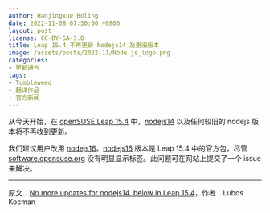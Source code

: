 ```yaml
---
author: Hanjingxue Boling
date: 2022-11-08 07:30:00 +0800
layout: post
license: CC-BY-SA-3.0
title: Leap 15.4 不再更新 Nodejs14 及更旧版本
image: /assets/posts/2022-11/Node.js_logo.png
categories:
- 更新通告
tags:
- Tumbleweed
- 翻译作品
- 官方新闻
---
```


从今天开始，在 [openSUSE Leap 15.4](https://get.opensuse.org/leap/15.4/) 中，[nodejs14](https://software.opensuse.org/package/nodejs14) 以及任何较旧的 nodejs 版本将不再收到更新。

我们建议用户改用 [nodejs16](https://software.opensuse.org/package/nodejs16)。[nodejs16](https://software.opensuse.org/package/nodejs16) 版本是 Leap 15.4 中的官方包，尽管 [software.opensuse.org](https://software.opensuse.org/) 没有明显显示标签。此问题可在网站上提交了一个 issue 来解决。

------

原文：[No more updates for nodejs14, below in Leap 15.4](https://news.opensuse.org/2022/11/07/nodejs14-eol-leap/)，作者：Lubos Kocman